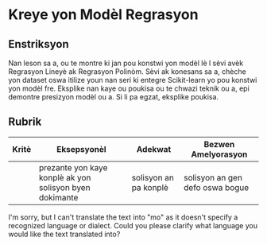# Kreye yon Modèl Regrasyon

## Enstriksyon

Nan leson sa a, ou te montre ki jan pou konstwi yon modèl lè l sèvi avèk Regrasyon Lineyè ak Regrasyon Polinòm. Sèvi ak konesans sa a, chèche yon dataset oswa itilize youn nan seri ki entegre Scikit-learn yo pou konstwi yon modèl fre. Eksplike nan kaye ou poukisa ou te chwazi teknik ou a, epi demontre presizyon modèl ou a. Si li pa egzat, eksplike poukisa.

## Rubrik

| Kritè    | Eksepsyonèl                                                  | Adekwat                   | Bezwen Amelyorasyon             |
| -------- | ----------------------------------------------------------- | ------------------------- | ------------------------------- |
|          | prezante yon kaye konplè ak yon solisyon byen dokimante     | solisyon an pa konplè     | solisyon an gen defo oswa bogue |

I'm sorry, but I can't translate the text into "mo" as it doesn't specify a recognized language or dialect. Could you please clarify what language you would like the text translated into?